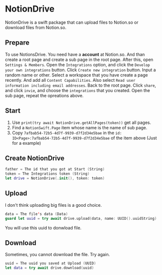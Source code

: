 # NotionDrive

NotionDrive is a swift package that can upload files to Notion.so or download files from Notion.so.

## Prepare

To use NotionsDrive. You need have a **account** at Notion.so. And than create a root page and create a sub page in the root page. After this, open `Settings & Members`. Open the `Integrations` option, and click the `Develop your own integrations` button. Click `Create new integration` button.
Input a random name or other. Select a workspace that you have create a page recently. And add all `Content Capabilities`. Also select `Read user information including email addresses`. Back to the root page. Click `share`, and click `invie`, and choose the `integrations` that you created.
Open the sub page, repeat the opreations above.

## Start

1. Use `print(try await NotionDrive.getAllPages(token))` get all pages.
2. Find a `NotionSwift.Page` item whose name is the name of sub page.
3. Copy `7afbab54-72b5-4d7f-9939-d7f2d34e5bae` in the `id: ID<Page>:7afbab54-72b5-4d7f-9939-d7f2d34e5bae` of the item above (Just for a example)

## Create NotionDrive

```swift
father = The id that you got at Start (String)
token = The Integrations token (String)
let drive = NotionDrive(.init(), token: token)
```

## Upload

I don't think uploading big files is a good choice.

```swift
data = The file's data (Data)
guard let uuid = try await drive.upload(data, name: UUID().uuidString) else { return }
```

You will use this uuid to donwload file.

## Download

Sometimes, you cannot download the file. Try again.

```swift
uuid = The uuid you saved at Upload (UUID)
let data = try await drive.download(uuid)
```
